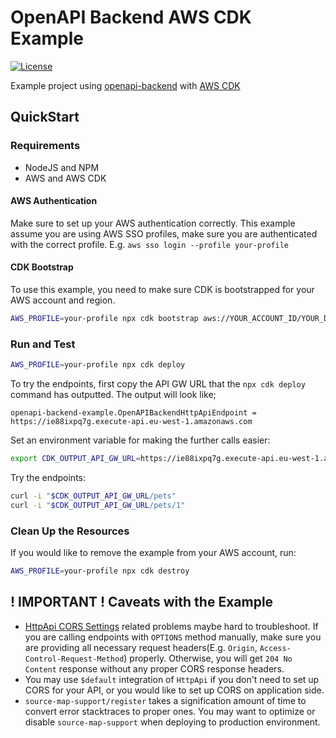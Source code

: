 # OpenAPI Backend AWS CDK Example

[![License](http://img.shields.io/:license-mit-blue.svg)](http://anttiviljami.mit-license.org)

Example project using [openapi-backend](https://github.com/anttiviljami/openapi-backend) with [AWS CDK](https://aws.amazon.com/cdk/)

## QuickStart

### Requirements

- NodeJS and NPM
- AWS and AWS CDK

#### AWS Authentication

Make sure to set up your AWS authentication correctly. This example assume you are using AWS SSO profiles, make sure you are authenticated with the correct profile. E.g. `aws sso login --profile your-profile`

#### CDK Bootstrap

To use this example, you need to make sure CDK is bootstrapped for your AWS account and region.

```bash
AWS_PROFILE=your-profile npx cdk bootstrap aws://YOUR_ACCOUNT_ID/YOUR_DEFAULT_REGION
```

### Run and Test

```bash
AWS_PROFILE=your-profile npx cdk deploy
```

To try the endpoints, first copy the API GW URL that the `npx cdk deploy` command has outputted. The output will look like;

```
openapi-backend-example.OpenAPIBackendHttpApiEndpoint = https://ie88ixpq7g.execute-api.eu-west-1.amazonaws.com
```

Set an environment variable for making the further calls easier:
```bash
export CDK_OUTPUT_API_GW_URL=https://ie88ixpq7g.execute-api.eu-west-1.amazonaws.com
```

Try the endpoints:

```bash
curl -i "$CDK_OUTPUT_API_GW_URL/pets"
curl -i "$CDK_OUTPUT_API_GW_URL/pets/1"
```

### Clean Up the Resources

If you would like to remove the example from your AWS account, run:

```bash
AWS_PROFILE=your-profile npx cdk destroy
```

## ! IMPORTANT ! Caveats with the Example

- [HttpApi CORS Settings](https://docs.aws.amazon.com/apigateway/latest/developerguide/http-api-cors.html) related problems maybe hard to troubleshoot. If you are calling endpoints with `OPTIONS` method manually, make sure you are providing all necessary request headers(E.g. `Origin`, `Access-Control-Request-Method`) properly. Otherwise, you will get `204 No Content` response without any proper CORS response headers.
- You may use `$default` integration of `HttpApi` if you don't need to set up CORS for your API, or you would like to set up CORS on application side.
- `source-map-support/register` takes a signification amount of time to convert error stacktraces to proper ones. You may want to optimize or disable `source-map-support` when deploying to production environment.

